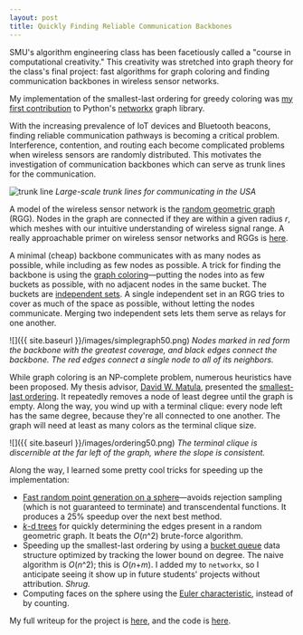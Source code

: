 ```yaml
---
layout: post
title: Quickly Finding Reliable Communication Backbones
---
```


SMU's algorithm engineering class has been facetiously called a "course in computational creativity." This creativity was stretched into graph theory for the class's final project: fast algorithms for graph coloring and finding communication backbones in wireless sensor networks. 

My implementation of the smallest-last ordering for greedy coloring was [my first contribution](https://github.com/networkx/networkx/commit/17b8d21f7edd4ec4388ba9bd52acb3a91d6ef9e2) to Python's [networkx](https://networkx.readthedocs.io/en/stable/) graph library.

With the increasing prevalence of IoT devices and Bluetooth beacons, finding reliable communication pathways is becoming a critical problem. Interference, contention, and routing each become complicated problems when wireless sensors are randomly distributed. This motivates the investigation of communication backbones which can serve as trunk lines for the communication.

![trunk line](https://upload.wikimedia.org/wikipedia/commons/thumb/3/38/Map_of_Proposed_American_Radio_Relay_League_Trunk_Lines_from_Page_21_of_the_February_1916_Issue_of_QST.png/1024px-Map_of_Proposed_American_Radio_Relay_League_Trunk_Lines_from_Page_21_of_the_February_1916_Issue_of_QST.png)
*Large-scale trunk lines for communicating in the USA*

A model of the wireless sensor network is the [random geometric graph](https://en.wikipedia.org/wiki/Random_geometric_graph) (RGG). Nodes in the graph are connected if they are within a given radius *r*, which meshes with our intuitive understanding of wireless signal range. A really approachable primer on wireless sensor networks and RGGs is [here](https://www.ncbi.nlm.nih.gov/pmc/articles/PMC3292077/).

A minimal (cheap) backbone communicates with as many nodes as possible, while including as few nodes as possible. A trick for finding the backbone is using the [graph coloring](https://en.wikipedia.org/wiki/Graph_coloring)—putting the nodes into as few buckets as possible, with no adjacent nodes in the same bucket. The buckets are [independent sets](https://en.wikipedia.org/wiki/Independent_set_(graph_theory)). A single independent set in an RGG tries to cover as much of the space as possible, without letting the nodes communicate. Merging two independent sets lets them serve as relays for one another. 

![]({{ site.baseurl }}/images/simplegraph50.png)
*Nodes marked in red form the backbone with the greatest coverage, and black edges connect the backbone. The red edges connect a single node to all of its neighbors.*

While graph coloring is an NP-complete problem, numerous heuristics have been proposed. My thesis advisor, [David W. Matula](https://www.smu.edu/Lyle/Departments/CSE/People/Faculty/MatulaDavid), presented the [smallest-last ordering](http://dl.acm.org/citation.cfm?id=322385). It repeatedly removes a node of least degree until the graph is empty. Along the way, you wind up with a terminal clique: every node left has the same degree, because they're all connected to one another. The graph will need at least as many colors as the terminal clique size.

![]({{ site.baseurl }}/images/ordering50.png)
*The terminal clique is discernible at the far left of the graph, where the slope is consistent.*

Along the way, I learned some pretty cool tricks for speeding up the implementation:

- [Fast random point generation on a sphere](http://mathworld.wolfram.com/SpherePointPicking.html)—avoids rejection sampling (which is not guaranteed to terminate) and transcendental functions. It produces a 25% speedup over the next best method.
- [*k*-d trees](https://docs.scipy.org/doc/scipy-0.14.0/reference/generated/scipy.spatial.KDTree.html) for quickly determining the edges present in a random geometric graph. It beats the *O*(*n*^2) brute-force algorithm.
- Speeding up the smallest-last ordering by using a [bucket queue](https://en.wikipedia.org/wiki/Bucket_queue) data structure optimized by tracking the lower bound on degree. The naive algorithm is *O*(*n*^2); this is *O*(*n*+*m*). I added my to `networkx`, so I anticipate seeing it show up in future students' projects without attribution. *Shrug.*
- Computing faces on the sphere using the [Euler characteristic](https://en.wikipedia.org/wiki/Euler_characteristic), instead of by counting.

My full writeup for the project is [here](https://raw.github.com/aryamccarthy/WirelessSensorNetwork/blob/master/docs/Linear%20Algorithms%20for%20Wireless%20Sensor%20Networks.pdf), and the code is [here](https://github.com/aryamccarthy/WirelessSensorNetwork).
